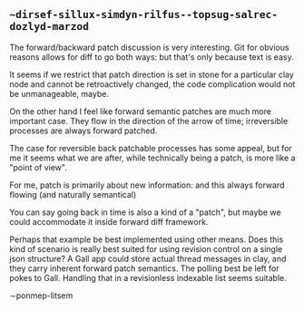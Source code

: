 ## `~dirsef-sillux-simdyn-rilfus--topsug-salrec-dozlyd-marzod`
The forward/backward patch discussion is very interesting. Git for obvious reasons allows for diff to go both ways: but that's only because text is easy.

It seems if we restrict that patch direction is set in stone for a particular clay node and cannot be retroactively changed, the code complication would not be unmanageable, maybe.

On the other hand I feel like forward semantic patches are much more important case. They flow in the direction of the arrow of time; irreversible processes are always forward patched.

The case for reversible back patchable processes has some appeal, but for me it seems what we are after, while technically being a patch, is more like a "point of view".

For me, patch is primarily about new information: and this always forward flowing (and naturally semantical) 

You can say going back in time is also a kind of a "patch", but maybe we could accommodate it inside forward diff framework.

Perhaps that example be best implemented using other means. Does this kind of scenario is really best suited for using revision control on a single json structure?
A Gall app could store actual thread messages in clay, and they carry inherent forward patch semantics. The polling best be left for pokes to Gall. Handling that in a revisionless indexable list seems suitable.

∼ponmep-litsem